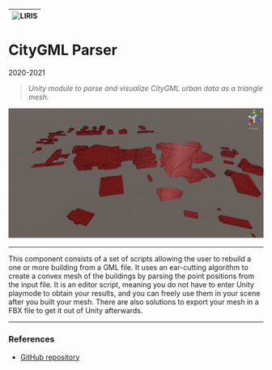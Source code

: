 |![LIRIS](/partners/logo_liris_100.png#center)|
|---|

# CityGML Parser
2020-2021

>*Unity module to parse and visualize CityGML urban data as a triangle mesh.*

![illustration](citygml-parser/capture.png)

***

This component consists of a set of scripts allowing the user to rebuild a one or more building from a GML file. It uses an ear-cutting algorithm to create a convex mesh of the buildings by parsing the point positions from the input file. It is an editor script, meaning you do not have to enter Unity playmode to obtain your results, and you can freely use them in your scene after you built your mesh. There are also solutions to export your mesh in a FBX file to get it out of Unity afterwards.

***

### References
* [GitHub repository](https://github.com/VCityTeam/UD-CityGMLParser)
